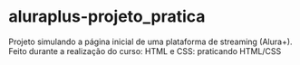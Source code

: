# aluraplus-projeto_pratica
Projeto simulando a página inicial de uma plataforma de streaming (Alura+). Feito durante a realização do curso:  HTML e CSS: praticando HTML/CSS
